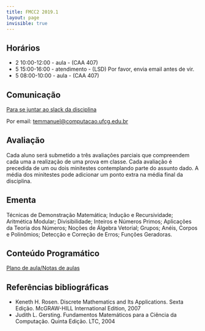 ```yaml
---
title: FMCC2 2019.1
layout: page
invisible: true
---
```


## Horários

* 2 10:00-12:00 - aula - (CAA 407)
* 5 15:00-16:00 - atendimento - (LSD) Por favor, envia email antes de vir.
* 5 08:00-10:00 - aula - (CAA 407)

## Comunicação

[Para se juntar ao slack da disciplina](https://join.slack.com/t/fmccii-ufcg-20191/shared_invite/enQtNTcyMTgxNjYzOTIzLWQwYmQ5ODYxZWQ2MDZjODA0YjUxYjlmMTFlMzU1Mzc1Yzc4MzNlMjQyNTRmYzk1MTQwZjNmYjdmYWJlMjZmNTc)

Por email: temmanuel@computacao.ufcg.edu.br

## Avaliação
Cada aluno será submetido a três avaliações parciais que compreendem cada uma a realização de uma prova em classe. Cada avaliação é precedida de um ou dois minitestes contemplando parte do assunto dado. A média dos minitestes pode adicionar um ponto extra na média final da disciplina.

## Ementa

Técnicas de Demonstração Matemática; Indução e Recursividade; Aritmética Modular; Divisibilidade; Inteiros e Números Primos; Aplicações da Teoria dos Números; Noções de Álgebra Vetorial; Grupos; Anéis, Corpos e Polinômios; Detecção e Correção de Erros; Funções Geradoras.

## Conteúdo Programático

[Plano de aula/Notas de aulas](https://docs.google.com/spreadsheets/d/1xV07TJl-r4Y99wzB20PgYd-lZMMltwnU4JRZ6Af4H68/edit?usp=sharing)

## Referências bibliográficas

* Keneth H. Rosen. Discrete Mathematics and Its Applications. Sexta Edição. McGRAW-HILL International Edition, 2007
* Judith L. Gersting. Fundamentos Matemáticos para a Ciência da Computação. Quinta Edição. LTC, 2004
